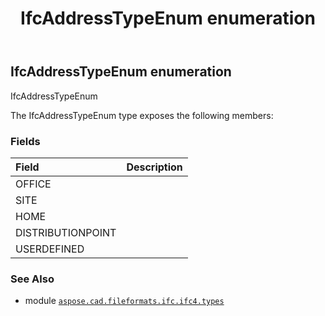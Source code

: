 ﻿---
title: IfcAddressTypeEnum enumeration
second_title: Aspose.CAD for Python via .NET API References
description: 
type: docs
weight: 1960
url: /python-net/aspose.cad.fileformats.ifc.ifc4.types/ifcaddresstypeenum/
is_root: false
---

## IfcAddressTypeEnum enumeration

IfcAddressTypeEnum



The IfcAddressTypeEnum type exposes the following members:

### Fields
| Field | Description |
| :- | :- |
| OFFICE |  |
| SITE |  |
| HOME |  |
| DISTRIBUTIONPOINT |  |
| USERDEFINED |  |



### See Also
* module [`aspose.cad.fileformats.ifc.ifc4.types`](..)
